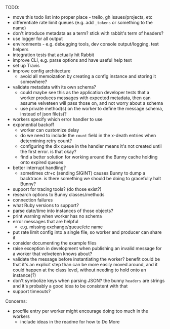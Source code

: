 TODO:

* move this todo list into proper place - trello, gh issues/projects, etc
* differentiate rate limit queues (e.g. add `_tokens` or something to the name)
* don't introduce metadata as a term? stick with rabbit's term of headers?
* use logger for all output
* environments - e.g. debugging tools, dev console output/logging, test helpers
* integration tests that actually hit Rabbit
* improve CLI, e.g. parse options and have useful help text
* set up Travis
* improve config architecture
  * avoid all memoization by creating a config instance and storing it
    somewhere?
* validate metadata with its own schema?
  * could maybe see this as the application developer tests that a worker
    produces messages with expected metadata, then can assume velveteen will
    pass those on, and not worry about a schema
  * use private method(s) on the worker to define the message schema, instead of
    json file(s)?
* workers specify which error handler to use
* exponential backoff
  * worker can customize delay
  * do we need to include the `count` field in the x-death entries when
    determining retry count?
  * configuring the dlx queue in the handler means it's not created until the
    first error. is that okay?
  * find a better solution for working around the Bunny cache holding onto
    expired queues
* better interrupt handling?
  * sometimes ctr+c (sending SIGINT) causes Bunny to dump a backtrace. is there
    something we should be doing to gracefully halt Bunny?
* support for tracing tools? (do those exist?)
* research options to Bunny classes/methods
* connection failures
* what Ruby versions to support?
* parse date/time into instances of those objects?
* print warning when worker has no schema
* error messages that are helpful
  * e.g. missing exchange/queue/etc name
* put rate limit config into a single file, so worker and producer can share it
* consider documenting the example files
* raise exception in development when publishing an invalid message for a worker
  that velveteen knows about?
* validate the message before instantiating the worker? benefit could be that
  it's an explicit step than can be more easily moved around, and it could
  happen at the class level, without needing to hold onto an instance(?)
* don't symbolize keys when parsing JSON? the bunny `headers` are strings and
  it's probably a good idea to be consistent with that
* support timeouts?

Concerns:

* procfile entry per worker might encourage doing too much in the workers
  * include ideas in the readme for how to Do More
